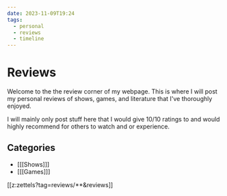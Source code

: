 ```yaml
---
date: 2023-11-09T19:24
tags:
  - personal
  - reviews
  - timeline
---
```

# Reviews

Welcome to the the review corner of my webpage. This is where I will post my personal reviews of shows, games, and literature that I've thoroughly enjoyed.

I will mainly only post stuff here that I would give 10/10 ratings to and would highly recommend for others to watch and or experience.

## Categories
 * [[[Shows]]]
 * [[[Games]]]

[[z:zettels?tag=reviews/**&reviews]]